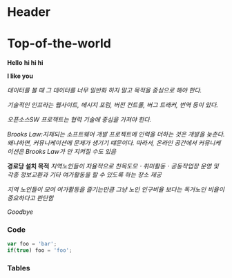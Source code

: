 # Header
# Top-of-the-world
**Hello**
**hi hi hi**

**I like you**

*데이터를 볼 때 그 데이터를 너무 일반화 하지 말고 목적을 중심으로 해야 한다.* 

*기술적인 인프라는 웹사이트, 메시지 포럼, 버전 컨트롤, 버그 트래커, 번역 둥이 았다.* 

*오픈소스SW 프로젝트는 협력 기술에 중심을 가져야 한다.* 

*Brooks Law:지체되는 소프트웨어 개발 프로젝트에 인력을 더하는 것은 개발을 늦춘다. 왜냐하면, 커뮤니케이션에 문제가 생기기 떄문이다. 따라서, 온라인 공간에서 커뮤니케이션은 Brooks Law가 안 지켜질 수도 있음*

**경로당 설치 목적**
 *지역노인들이 자율적으로 친목도모ㆍ취미활동ㆍ공동작업장 운영 및 각종 정보교환과 기타 여가활동을 할 수 있도록 하는 장소 제공*
 
 *지역 노인들이 모여 여가활동을 즐기는만큼 그냥 노인 인구비율 보다는 독거노인 비율이 중요하다고 판단함*


*Goodbye*


### Code
```javascript
var foo = 'bar';
if(true) foo = 'foo';
```
### Tables
